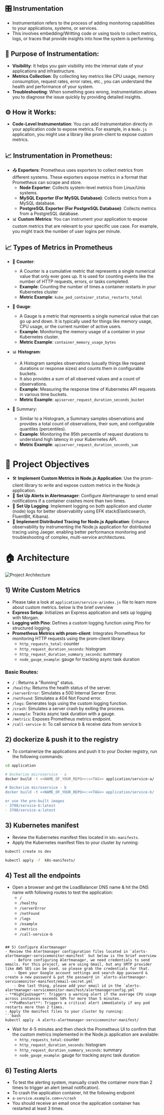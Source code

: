 ## 🎛️ Instrumentation
- Instrumentation refers to the process of adding monitoring capabilities to your applications, systems, or services.
- This involves embedding/Writting code or using tools to collect metrics, logs, or traces that provide insights into how the system is performing.

## 🎯 Purpose of Instrumentation:
- **Visibility**: It helps you gain visibility into the internal state of your applications and infrastructure.
- **Metrics Collection**: By collecting key metrics like CPU usage, memory consumption, request rates, error rates, etc., you can understand the health and performance of your system.
- **Troubleshooting**: When something goes wrong, instrumentation allows you to diagnose the issue quickly by providing detailed insights.

## ⚙️ How it Works:
- **Code-Level Instrumentation**: You can add instrumentation directly in your application code to expose metrics. For example, in a `Node.js` application, you might use a library like prom-client to expose custom metrics.

## 📈 Instrumentation in Prometheus:
- 📤 **Exporters**: Prometheus uses exporters to collect metrics from different systems. These exporters expose metrics in a format that Prometheus can scrape and store.
    - **Node Exporter**: Collects system-level metrics from Linux/Unix systems.
    - **MySQL Exporter (For MySQL Database)**:  Collects metrics from a MySQL database.
    - **PostgreSQL Exporter (For PostgreSQL Database)**: Collects metrics from a PostgreSQL database.
- 📊 **Custom Metrics**: You can instrument your application to expose custom metrics that are relevant to your specific use case. For example, you might track the number of user logins per minute.

## 📈 Types of Metrics in Prometheus
- 🔄️ **Counter**:
    - A Counter is a cumulative metric that represents a single numerical value that only ever goes up. It is used for counting events like the number of HTTP requests, errors, or tasks completed.
    - **Example**: Counting the number of times a container restarts in your Kubernetes cluster
    - **Metric Example**: `kube_pod_container_status_restarts_total`

- 📏 **Gauge**:
    - A Gauge is a metric that represents a single numerical value that can go up and down. It is typically used for things like memory usage, CPU usage, or the current number of active users.
    - **Example**: Monitoring the memory usage of a container in your Kubernetes cluster.
    - **Metric Example**: `container_memory_usage_bytes`

- 📊 **Histogram**:
    - A Histogram samples observations (usually things like request durations or response sizes) and counts them in configurable buckets.
    - It also provides a sum of all observed values and a count of observations.
    - **Example**: Measuring the response time of Kubernetes API requests in various time buckets.
    - **Metric Example**: `apiserver_request_duration_seconds_bucket`

- 📝 Summary:
    - Similar to a Histogram, a Summary samples observations and provides a total count of observations, their sum, and configurable quantiles (percentiles).
    - **Example**: Monitoring the 95th percentile of request durations to understand high latency in your Kubernetes API.
    - **Metric Example**: `apiserver_request_duration_seconds_sum`


# 🎯 Project Objectives
- 🛠️ **Implement Custom Metrics in Node.js Application**: Use the prom-client library to write and expose custom metrics in the Node.js application.
- 🚨 **Set Up Alerts in Alertmanager**: Configure Alertmanager to send email notifications if a container crashes more than two times.
- 📝 **Set Up Logging**: Implement logging on both application and cluster (node) logs for better observability using EFK stack(Elasticsearch, FluentBit, Kibana).
- 📸 **Implement Distributed Tracing for Node.js Application**: Enhance observability by instrumenting the Node.js application for distributed tracing using Jaeger. enabling better performance monitoring and troubleshooting of complex, multi-service architectures.

# 🏠 Architecture
![Project Architecture](images/architecture.gif)

## 1) Write Custom Metrics
- Please take a look at `application/service-a/index.js` file to learn more about custom metrics. below is the brief overview
- **Express Setup**: Initializes an Express application and sets up logging with Morgan.
- **Logging with Pino**: Defines a custom logging function using Pino for structured logging.
- **Prometheus Metrics with prom-client**: Integrates Prometheus for monitoring HTTP requests using the prom-client library:
    - `http_requests_total`: counter
    - `http_request_duration_seconds`: histogram
    - `http_request_duration_summary_seconds`: summary
    - `node_gauge_example`: gauge for tracking async task duration
### Basic Routes:
- `/` : Returns a "Running" status.
- `/healthy`: Returns the health status of the server.
- `/serverError`: Simulates a 500 Internal Server Error.
- `/notFound`: Simulates a 404 Not Found error.
- `/logs`: Generates logs using the custom logging function.
- `/crash`: Simulates a server crash by exiting the process.
- `/example`: Tracks async task duration with a gauge.
- `/metrics`: Exposes Prometheus metrics endpoint.
- `/call-service-b`: To call service b & receive data from service b

## 2) dockerize & push it to the registry
- To containerize the applications and push it to your Docker registry, run the following commands:
```bash
cd application

# Dockerize microservice - a
docker build -t <<NAME_OF_YOUR_REPO>>:<<TAG>> application/service-a/ 

# Dockerize microservice - b
docker build -t <<NAME_OF_YOUR_REPO>>:<<TAG>> application/service-b/ 

or use the pre-built images
- 3788/service-b:latest
- 3788/service-a:latest

```

## 3) Kubernetes manifest
- Review the Kubernetes manifest files located in `k8s-manifests`.
- Apply the Kubernetes manifest files to your cluster by running:
```bash
kubectl create ns dev

kubectl apply -f  k8s-manifests/
```

## 4) Test all the endpoints
- Open a browser and get the LoadBalancer DNS name & hit the DNS name with following routes to test the application:
    - `/`
    - `/healthy`
    - `/serverError`
    - `/notFound`
    - `/logs`
    - `/example`
    - `/metrics`
    - `/call-service-b`

```

## 5) Configure Alertmanager
- Review the Alertmanager configuration files located in `alerts-alertmanager-servicemonitor-manifest` but below is the brief overview
    - Before configuring Alertmanager, we need credentials to send emails. For this project, we are using Gmail, but any SMTP provider like AWS SES can be used. so please grab the credentials for that.
    - Open your Google account settings and search App password & create a new password & put the password in `alerts-alertmanager-servicemonitor-manifest/email-secret.yml`
    - One last thing, please add your email id in the `alerts-alertmanager-servicemonitor-manifest/alertmanagerconfig.yml`
- **HighCpuUsage**: Triggers a warning alert if the average CPU usage across instances exceeds 50% for more than 5 minutes.
- **PodRestart**: Triggers a critical alert immediately if any pod restarts more than 2 times.
- Apply the manifest files to your cluster by running:
```bash
kubectl apply -k alerts-alertmanager-servicemonitor-manifest/
```
- Wait for 4-5 minutes and then check the Prometheus UI to confirm that the custom metrics implemented in the Node.js application are available:
    - `http_requests_total`: counter
    - `http_request_duration_seconds`: histogram
    - `http_request_duration_summary_seconds`: summary
    - `node_gauge_example`: gauge for tracking async task duration

## 6) Testing Alerts
- To test the alerting system, manually crash the container more than 2 times to trigger an alert (email notification).
- To crash the application container, hit the following endpoint
- `a-service.example.com>>/crash`
- You should receive an email once the application container has restarted at least 3 times.
